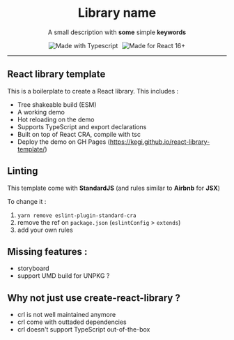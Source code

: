 <h1 align="center">Library name</h1>
<p align="center">A small description with <strong>some</strong> simple <strong>keywords</strong><p>

<div align="center">
  <img alt="Made with Typescript" src="https://img.shields.io/badge/Made%20with-Typescript-2f74c0?style=for-the-badge&logo=typescript&labelColor=#333" style="margin:0 3px">
  <img alt="Made for React 16+"src="https://img.shields.io/badge/Made%20for-React%2016+-5ed3f3?style=for-the-badge&logo=react&labelColor=#333" style="margin:0 3px">
</div>

---

## React library template
This is a boilerplate to create a React library. This includes :

 - Tree shakeable build (ESM)
 - A working demo
 - Hot reloading on the demo
 - Supports TypeScript and export declarations
 - Built on top of React CRA, compile with tsc
 - Deploy the demo on GH Pages (https://kegi.github.io/react-library-template/)

## Linting
This template come with **StandardJS** (and rules similar to **Airbnb** for **JSX**)

To change it :
 1) `yarn remove eslint-plugin-standard-cra`
 2) remove the ref on `package.json` (`eslintConfig` > `extends`)
 3) add your own rules

## Missing features :
 - storyboard
 - support UMD build for UNPKG ?

## Why not just use create-react-library ?
 - crl is not well maintained anymore
 - crl come with outtaded dependencies
 - crl doesn't support TypeScript out-of-the-box